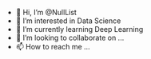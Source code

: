 - 👋 Hi, I’m @NullList
- 👀 I’m interested in Data Science
- 🌱 I’m currently learning Deep Learning
- 💞️ I’m looking to collaborate on ...
- 📫 How to reach me ...

<!---
NullList/NullList is a ✨ special ✨ repository because its `README.md` (this file) appears on your GitHub profile.
You can click the Preview link to take a look at your changes.
--->
